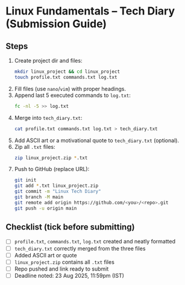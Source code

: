 # Linux Fundamentals – Tech Diary (Submission Guide)

## Steps
1. Create project dir and files:  
   ```bash
   mkdir linux_project && cd linux_project
   touch profile.txt commands.txt log.txt
   ```
2. Fill files (use `nano`/`vim`) with proper headings.
3. Append last 5 executed commands to `log.txt`:  
   ```bash
   fc -nl -5 >> log.txt
   ```
4. Merge into `tech_diary.txt`:  
   ```bash
   cat profile.txt commands.txt log.txt > tech_diary.txt
   ```
5. Add ASCII art or a motivational quote to `tech_diary.txt` (optional).
6. Zip all `.txt` files:  
   ```bash
   zip linux_project.zip *.txt
   ```
7. Push to GitHub (replace URL):  
   ```bash
   git init
   git add *.txt linux_project.zip
   git commit -m "Linux Tech Diary"
   git branch -M main
   git remote add origin https://github.com/<you>/<repo>.git
   git push -u origin main
   ```

## Checklist (tick before submitting)
- [ ] `profile.txt`, `commands.txt`, `log.txt` created and neatly formatted
- [ ] `tech_diary.txt` correctly merged from the three files
- [ ] Added ASCII art or quote
- [ ] `linux_project.zip` contains all `.txt` files
- [ ] Repo pushed and link ready to submit
- [ ] Deadline noted: 23 Aug 2025, 11:59pm (IST)
